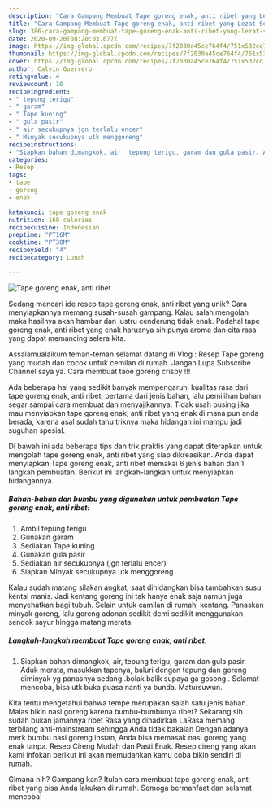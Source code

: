 ```yaml
---
description: "Cara Gampang Membuat Tape goreng enak, anti ribet yang Lezat Sekali"
title: "Cara Gampang Membuat Tape goreng enak, anti ribet yang Lezat Sekali"
slug: 386-cara-gampang-membuat-tape-goreng-enak-anti-ribet-yang-lezat-sekali
date: 2020-09-20T08:20:03.677Z
image: https://img-global.cpcdn.com/recipes/7f2030a45ce764f4/751x532cq70/tape-goreng-enak-anti-ribet-foto-resep-utama.jpg
thumbnail: https://img-global.cpcdn.com/recipes/7f2030a45ce764f4/751x532cq70/tape-goreng-enak-anti-ribet-foto-resep-utama.jpg
cover: https://img-global.cpcdn.com/recipes/7f2030a45ce764f4/751x532cq70/tape-goreng-enak-anti-ribet-foto-resep-utama.jpg
author: Calvin Guerrero
ratingvalue: 4
reviewcount: 10
recipeingredient:
- " tepung terigu"
- " garam"
- " Tape kuning"
- " gula pasir"
- " air secukupnya jgn terlalu encer"
- " Minyak secukupnya utk menggoreng"
recipeinstructions:
- "Siapkan bahan dimangkok, air, tepung terigu, garam dan gula pasir. Aduk merata, masukkan tapenya, baluri dengan tepung dan goreng diminyak yg panasnya sedang..bolak balik supaya ga gosong.. Selamat mencoba, bisa utk buka puasa nanti ya bunda. Matursuwun."
categories:
- Resep
tags:
- tape
- goreng
- enak

katakunci: tape goreng enak 
nutrition: 169 calories
recipecuisine: Indonesian
preptime: "PT16M"
cooktime: "PT30M"
recipeyield: "4"
recipecategory: Lunch

---
```



![Tape goreng enak, anti ribet](https://img-global.cpcdn.com/recipes/7f2030a45ce764f4/751x532cq70/tape-goreng-enak-anti-ribet-foto-resep-utama.jpg)

Sedang mencari ide resep tape goreng enak, anti ribet yang unik? Cara menyiapkannya memang susah-susah gampang. Kalau salah mengolah maka hasilnya akan hambar dan justru cenderung tidak enak. Padahal tape goreng enak, anti ribet yang enak harusnya sih punya aroma dan cita rasa yang dapat memancing selera kita.

Assalamualaikum teman-teman selamat datang di Vlog : Resep Tape goreng yang mudah dan cocok untuk cemilan di rumah. Jangan Lupa Subscribe Channel saya ya. Cara membuat taoe goreng crispy !!!

Ada beberapa hal yang sedikit banyak mempengaruhi kualitas rasa dari tape goreng enak, anti ribet, pertama dari jenis bahan, lalu pemilihan bahan segar sampai cara membuat dan menyajikannya. Tidak usah pusing jika mau menyiapkan tape goreng enak, anti ribet yang enak di mana pun anda berada, karena asal sudah tahu triknya maka hidangan ini mampu jadi suguhan spesial.


Di bawah ini ada beberapa tips dan trik praktis yang dapat diterapkan untuk mengolah tape goreng enak, anti ribet yang siap dikreasikan. Anda dapat menyiapkan Tape goreng enak, anti ribet memakai 6 jenis bahan dan 1 langkah pembuatan. Berikut ini langkah-langkah untuk menyiapkan hidangannya.

<!--inarticleads1-->

##### Bahan-bahan dan bumbu yang digunakan untuk pembuatan Tape goreng enak, anti ribet:

1. Ambil  tepung terigu
1. Gunakan  garam
1. Sediakan  Tape kuning
1. Gunakan  gula pasir
1. Sediakan  air secukupnya (jgn terlalu encer)
1. Siapkan  Minyak secukupnya utk menggoreng


Kalau sudah matang silakan angkat, saat dihidangkan bisa tambahkan susu kental manis. Jadi kentang goreng ini tak hanya enak saja namun juga menyehatkan bagi tubuh. Selain untuk camilan di rumah, kentang. Panaskan minyak goreng, lalu goreng adonan sedikit demi sedikit menggunakan sendok sayur hingga matang merata. 

<!--inarticleads2-->

##### Langkah-langkah membuat Tape goreng enak, anti ribet:

1. Siapkan bahan dimangkok, air, tepung terigu, garam dan gula pasir. Aduk merata, masukkan tapenya, baluri dengan tepung dan goreng diminyak yg panasnya sedang..bolak balik supaya ga gosong.. Selamat mencoba, bisa utk buka puasa nanti ya bunda. Matursuwun.


Kita tentu mengetahui bahwa tempe merupakan salah satu jenis bahan. Malas bikin nasi goreng karena bumbu-bumbunya ribet? Sekarang sih sudah bukan jamannya ribet Rasa yang dihadirkan LaRasa memang terbilang anti-mainstream sehingga Anda tidak bakalan Dengan adanya merk bumbu nasi goreng instan, Anda bisa memasak nasi goreng yang enak tanpa. Resep Cireng Mudah dan Pasti Enak. Resep cireng yang akan kami infokan berikut ini akan memudahkan kamu coba bikin sendiri di rumah. 

Gimana nih? Gampang kan? Itulah cara membuat tape goreng enak, anti ribet yang bisa Anda lakukan di rumah. Semoga bermanfaat dan selamat mencoba!
